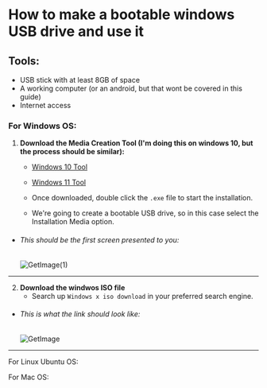 # How to make a bootable windows USB drive and use it 

## Tools: 
- USB stick with at least 8GB of space 
- A working computer (or an android, but that wont be covered in this guide) 
- Internet access 


### For Windows OS: 
1. **Download the Media Creation Tool (I'm doing this on windows 10, but the process should be similar):**
   - [Windows 10 Tool ](https://www.microsoft.com/software-download/windows10)
   - [Windows 11 Tool ](https://www.microsoft.com/software-download/windows11)

   - Once downloaded, double click the `.exe` file to start the installation.
  
   - We're going to create a bootable USB drive, so  in this case select the Installation Media option.
- ###### This should be the first screen presented to you:
   ![GetImage(1)](https://github.com/user-attachments/assets/72177d67-cc6c-4feb-a8a8-bab489d10c23)
---
2. **Download the windwos ISO file**
   - Search up `Windows x iso download` in your preferred search engine.  
- ###### This is what the link should look like:
   ![GetImage](https://github.com/user-attachments/assets/f9019da6-7ce3-4572-bc59-d76851a00ba6)

---


For Linux Ubuntu OS: 

For Mac OS: 

